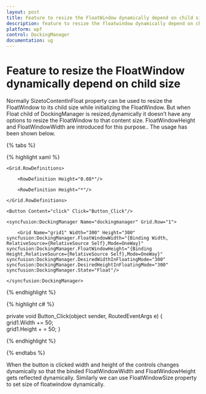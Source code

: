```yaml
---
layout: post
title: Feature to resize the FloatWindow dynamically depend on child size | DockingManager | wpf | Syncfusion
description: feature to resize the floatwindow dynamically depend on child size
platform: wpf
control: DockingManager
documentation: ug
---
```


# Feature to resize the FloatWindow dynamically depend on child size

Normally SizetoContentInFloat property can be used to resize the FloatWindow to its child size while initializing the FloatWindow. But when Float child of DockingManager is resized,dynamically it doesn’t have any options to resize the FloatWindow to that content size. FloatWindowHeight and FloatWindowWidth are introduced for this purpose.. The usage has been shown below.

{% tabs %}

{% highlight xaml %}

<Grid>
   
	<Grid.RowDefinitions>  
	
		<RowDefinition Height="0.08*"/>
		
		<RowDefinition Height="*"/>  
		
	</Grid.RowDefinitions>  
	
	<Button Content="click" Click="Button_Click"/>  
	
	<syncfusion:DockingManager Name="dockingmanager" Grid.Row="1">
    
		<Grid Name="grid1" Width="300" Height="300" syncfusion:DockingManager.FloatWindowWidth="{Binding Width, RelativeSource={RelativeSource Self},Mode=OneWay}" syncfusion:DockingManager.FloatWindowHeight="{Binding Height,RelativeSource={RelativeSource Self},Mode=OneWay}" syncfusion:DockingManager.DesiredWidthInFloatingMode="300" syncfusion:DockingManager.DesiredHeightInFloatingMode="300"  syncfusion:DockingManager.State="Float"/>  
	
	</syncfusion:DockingManager>
	
</Grid>

{% endhighlight  %}

{% highlight c# %}

private void Button_Click(object sender, RoutedEventArgs e)
{    
 grid1.Width += 50;    
 grid1.Height + = 50;
}

{% endhighlight  %}

{% endtabs %}

When the button is clicked width and height of the controls changes dynamically so that the binded FloatWindowWidth and FloatWindowHeight gets reflected dynamically. Similarly we can use FloatWindowSize property to set size of floatwindow dynamically.
